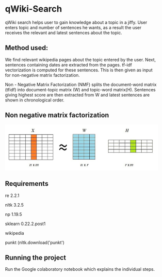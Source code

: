 # qWiki-Search

qWiki search helps user to gain knowledge about a topic in a jiffy. User enters topic and number of sentences he wants, as a result the user receives the relevant and latest sentences about the topic.

## Method used:

We find relevant wikipedia pages about the topic entered by the user. Next, sentences containing dates are extracted from the pages. tf-idf vectorization is computed for these sentences. This is then given as input for non-negative matrix factorization. 

Non - Negative Matrix Factorization (NMF) splits the document-word matrix (tfidf) into document-topic matrix (W) and topic-word matrix(H). Sentences giving highest score are then extracted from W and latest sentences are shown in chronological order.

## Non negative matrix factorization

![Screenshot](NMF.png)

## Requirements
re 2.2.1

nltk 3.2.5

np 1.19.5

sklearn 0.22.2.post1

wikipedia

punkt (nltk.download('punkt')

## Running the project
Run the Google colaboratory notebook which explains the individual steps.

